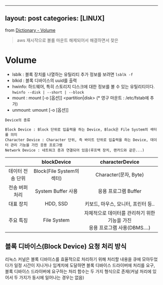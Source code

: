 
---
layout: post
categories: [LINUX]
---
from [Dictionary - Volume](https://github.com/newkayak12/Dictionary/blob/master/linux/Volume.md)

> aws 재시작으로 볼륨 마운트 해제되어서 해결하면서 찾은 

# Volume

- lsblk : 블록 장치를 나열하는 유틸리티 추가 정보를 보려면 `lsblk -f`
- blkid : 블록 디바이스의 uuid를 출력
- hwinfo: 하드웨어, 특히 스토리지 디스크에 대한 정보를 볼 수 있는 유틸리티이다. `hwinfo --disk | --short | --block`
- mount : mount [-o [옵션]] <partition|disk> <mountPoint> (* 영구 마운트 : /etc/fstab에 추가)
- unmount: umount [-o [옵션]] <mountPoint>


```
Device의 종류

Block Device : Block 단위로 입출력을 하는 Device, Block은 File System의 섹터를 의미
Character Device : Character 단위, 즉 바이트 단위로 입출력을 하는 Device, 데이터 관리 기능을 가진 응용 프로그램
Network Device : 네트워크 층과 연결되어 있음(루프백 장치, 랜카드와 같은...)
```
|           |      blockDevice       |                   characterDevice                    |
|:---------:|:----------------------:|:----------------------------------------------------:|
| 데이터 전송 단위 | Block(File System의 섹터) |                 Character(문자, Byte)                  |
|       전송 버퍼 처리     |    System Buffer 사용    |                    응용 프로그램 Buffer                    |
|       대표 장치     |        HDD, SSD        |                키보드, 마우스, 모니터, 프린터 등..                 |
|         주요 특징  |      File System       | 자체적으로 데이터를 관리하기 위한 기능을 가진 <br/> 응용 프로그램 사용(DBMS....) |


## 블록 디바이스(Block Device) 요청 처리 방식
리눅스 커널은 블록 디바이스를 효율적으로 처리하기 위해 처리할 내용을 큐에 모아두었다가 일정 시간이 지나거나 임계치에 도달하면 블록 디바이스 드라이버에 처리를 요구, 블록 디바이스 드라이버에 요구하는 처리 함수는 두 가지 형식으로 존재(커널 처리에 있어서 두 가지가 동시에 일어나는 경우는 없음)